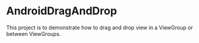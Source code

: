 # AndroidDragAndDrop
This project is to demonstrate how to drag and drop view in a ViewGroup or between ViewGroups.
